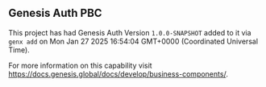 ## Genesis Auth PBC

This project has had Genesis Auth Version `1.0.0-SNAPSHOT` added to it via `genx add` on Mon Jan 27 2025 16:54:04 GMT+0000 (Coordinated Universal Time).

For more information on this capability visit https://docs.genesis.global/docs/develop/business-components/.

